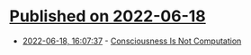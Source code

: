 # [Published on 2022-06-18](index.md)

* [2022-06-18, 16:07:37](https://news.ycombinator.com/item?id=31791126) - [Consciousness Is Not Computation](https://joe-antognini.github.io/ml/consciousness)
